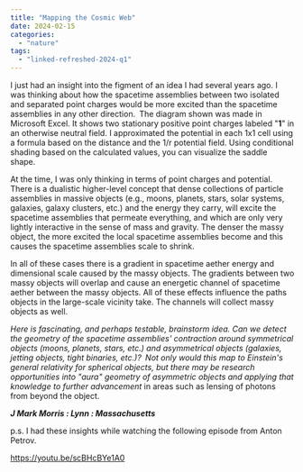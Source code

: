 ```yaml
---
title: "Mapping the Cosmic Web"
date: 2024-02-15
categories: 
  - "nature"
tags: 
  - "linked-refreshed-2024-q1"
---
```


I just had an insight into the figment of an idea I had several years ago. I was thinking about how the spacetime assemblies between two isolated and separated point charges would be more excited than the spacetime assemblies in any other direction. The diagram shown was made in Microsoft Excel. It shows two stationary positive point charges labeled "**1**" in an otherwise neutral field. I approximated the potential in each 1x1 cell using a formula based on the distance and the 1/r potential field. Using conditional shading based on the calculated values, you can visualize the saddle shape.

At the time, I was only thinking in terms of point charges and potential. There is a dualistic higher-level concept that dense collections of particle assemblies in massive objects (e.g., moons, planets, stars, solar systems, galaxies, galaxy clusters, etc.) and the energy they carry, will excite the spacetime assemblies that permeate everything, and which are only very lightly interactive in the sense of mass and gravity. The denser the massy object, the more excited the local spacetime assemblies become and this causes the spacetime assemblies scale to shrink. 

In all of these cases there is a gradient in spacetime aether energy and dimensional scale caused by the massy objects. The gradients between two massy objects will overlap and cause an energetic channel of spacetime aether between the massy objects. All of these effects influence the paths objects in the large-scale vicinity take. The channels will collect massy objects as well.

_Here is fascinating, and perhaps testable, brainstorm idea. Can we detect the geometry of the spacetime assemblies' contraction around symmetrical objects (moons, planets, stars, etc.) and asymmetrical objects (galaxies, jetting objects, tight binaries, etc.)? Not only would this map to Einstein's general relativity for spherical objects, but there may be research opportunities into "aura" geometry of asymmetric objects and applying that knowledge to further advancement_ in areas such as lensing of photons from beyond the object.

**_J Mark Morris : Lynn : Massachusetts_**

p.s. I had these insights while watching the following episode from Anton Petrov.

https://youtu.be/scBHcBYe1A0
